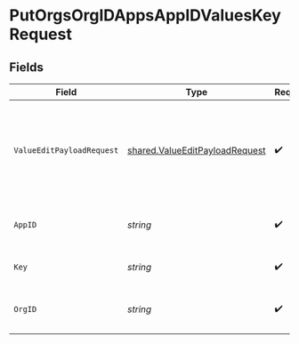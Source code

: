 # PutOrgsOrgIDAppsAppIDValuesKeyRequest


## Fields

| Field                                                                                | Type                                                                                 | Required                                                                             | Description                                                                          |
| ------------------------------------------------------------------------------------ | ------------------------------------------------------------------------------------ | ------------------------------------------------------------------------------------ | ------------------------------------------------------------------------------------ |
| `ValueEditPayloadRequest`                                                            | [shared.ValueEditPayloadRequest](../../models/shared/valueeditpayloadrequest.md)     | :heavy_check_mark:                                                                   | Both `value` and `description` must be supplied. All other fields will be ignored.<br/><br/> |
| `AppID`                                                                              | *string*                                                                             | :heavy_check_mark:                                                                   | The Application ID.<br/><br/>                                                        |
| `Key`                                                                                | *string*                                                                             | :heavy_check_mark:                                                                   | The key to update.<br/><br/>                                                         |
| `OrgID`                                                                              | *string*                                                                             | :heavy_check_mark:                                                                   | The Organization ID.<br/><br/>                                                       |